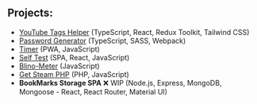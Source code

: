 ## Projects:

- [YouTube Tags Helper](https://devmikealex.github.io/YouTube-Tags-Helper/) (TypeScript, React, Redux Toolkit, Tailwind CSS)
- [Password Generator](https://devmikealex.github.io/password-generator/) (TypeScript, SASS, Webpack)
- [Timer](https://devmikealex.github.io/Timer/) (PWA, JavaScript)
- [Self Test](https://devmikealex.github.io/Self-Test/) (SPA, React, JavaScript)
- [Blino-Meter](https://devmikealex.github.io/Blino-Meter/) (JavaScript)
- [Get Steam PHP](http://aeplug.ru/getsteam/) (PHP, JavaScript)
- **BookMarks Storage SPA** ❌ WIP (Node.js, Express, MongoDB, Mongoose - React, React Router, Material UI)
